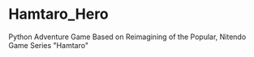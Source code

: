 # Hamtaro_Hero
Python Adventure Game Based on Reimagining of the Popular, Nitendo Game Series "Hamtaro"
